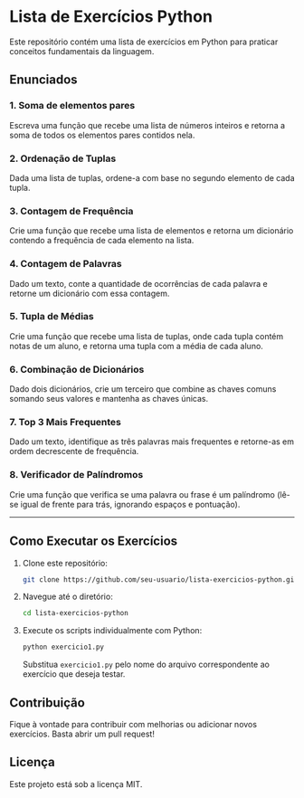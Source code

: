 # Lista de Exercícios Python

Este repositório contém uma lista de exercícios em Python para praticar conceitos fundamentais da linguagem.

## Enunciados

### 1. Soma de elementos pares
Escreva uma função que recebe uma lista de números inteiros e retorna a soma de todos os elementos pares contidos nela.

### 2. Ordenação de Tuplas
Dada uma lista de tuplas, ordene-a com base no segundo elemento de cada tupla.

### 3. Contagem de Frequência
Crie uma função que recebe uma lista de elementos e retorna um dicionário contendo a frequência de cada elemento na lista.

### 4. Contagem de Palavras
Dado um texto, conte a quantidade de ocorrências de cada palavra e retorne um dicionário com essa contagem.

### 5. Tupla de Médias
Crie uma função que recebe uma lista de tuplas, onde cada tupla contém notas de um aluno, e retorna uma tupla com a média de cada aluno.

### 6. Combinação de Dicionários
Dado dois dicionários, crie um terceiro que combine as chaves comuns somando seus valores e mantenha as chaves únicas.

### 7. Top 3 Mais Frequentes
Dado um texto, identifique as três palavras mais frequentes e retorne-as em ordem decrescente de frequência.

### 8. Verificador de Palíndromos
Crie uma função que verifica se uma palavra ou frase é um palíndromo (lê-se igual de frente para trás, ignorando espaços e pontuação).

---

## Como Executar os Exercícios
1. Clone este repositório:
   ```bash
   git clone https://github.com/seu-usuario/lista-exercicios-python.git
   ```
2. Navegue até o diretório:
   ```bash
   cd lista-exercicios-python
   ```
3. Execute os scripts individualmente com Python:
   ```bash
   python exercicio1.py
   ```
   Substitua `exercicio1.py` pelo nome do arquivo correspondente ao exercício que deseja testar.

## Contribuição
Fique à vontade para contribuir com melhorias ou adicionar novos exercícios. Basta abrir um pull request!

## Licença
Este projeto está sob a licença MIT.

